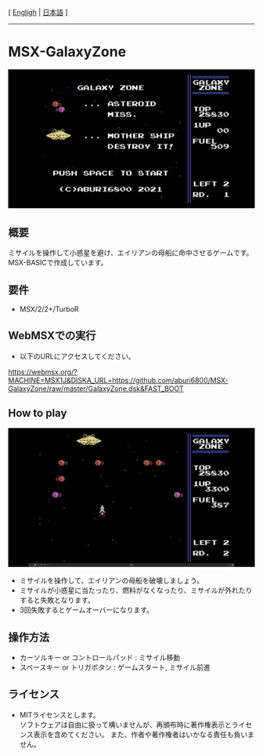 [ [Engligh](README.md) | [日本語](README_ja.md) ]

---
# MSX-GalaxyZone

<img src="image/01.png">

## 概要

ミサイルを操作して小惑星を避け、エイリアンの母船に命中させるゲームです。  
MSX-BASICで作成しています。  

## 要件

- MSX/2/2+/TurboR  

## WebMSXでの実行

- 以下のURLにアクセスしてください。  

https://webmsx.org/?MACHINE=MSX1J&DISKA_URL=https://github.com/aburi6800/MSX-GalaxyZone/raw/master/GalaxyZone.dsk&FAST_BOOT

## How to play

<img src="image/02.png">

- ミサイルを操作して、エイリアンの母船を破壊しましょう。
- ミサイルが小惑星に当たったり、燃料がなくなったり、ミサイルが外れたりすると失敗となります。
- 3回失敗するとゲームオーバーになります。

## 操作方法

- カーソルキー or コントロールパッド : ミサイル移動
- スペースキー or トリガボタン : ゲームスタート, ミサイル前進

## ライセンス

- MITライセンスとします。  
ソフトウェアは自由に扱って構いませんが、再頒布時に著作権表示とライセンス表示を含めてください。 また、作者や著作権者はいかなる責任も負いません。
